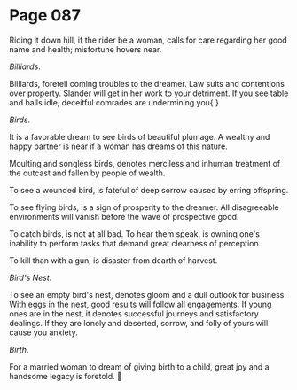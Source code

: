 # Page 087
Riding it down hill, if the rider be a woman, calls for care regarding
her good name and health; misfortune hovers near.


_Billiards_.


Billiards, foretell coming troubles to the dreamer.
Law suits and contentions over property. Slander will get
in her work to your detriment. If you see table and balls idle,
deceitful comrades are undermining you{.}


_Birds_.


It is a favorable dream to see birds of beautiful plumage.
A wealthy and happy partner is near if a woman has dreams
of this nature.


Moulting and songless birds, denotes merciless and inhuman treatment
of the outcast and fallen by people of wealth.


To see a wounded bird, is fateful of deep sorrow caused by erring offspring.


To see flying birds, is a sign of prosperity to the dreamer.
All disagreeable environments will vanish before the wave
of prospective good.


To catch birds, is not at all bad. To hear them speak, is owning one's
inability to perform tasks that demand great clearness of perception.


To kill than with a gun, is disaster from dearth of harvest.


_Bird's Nest_.


To see an empty bird's nest, denotes gloom and a dull outlook for business.
With eggs in the nest, good results will follow all engagements.
If young ones are in the nest, it denotes successful journeys and
satisfactory dealings. If they are lonely and deserted, sorrow, and folly
of yours will cause you anxiety.


_Birth_.


For a married woman to dream of giving birth to a child,
great joy and a handsome legacy is foretold.
